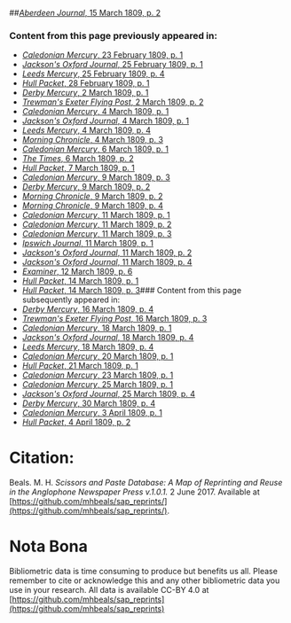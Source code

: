 ##[*Aberdeen Journal*, 15 March 1809, p. 2](https://mhbeals.github.io/sap_html/Aberdeen-Journal/Aberdeen-Journal-15-March-1809-p-2)

### Content from this page previously appeared in:
+ [*Caledonian Mercury*, 23 February 1809, p. 1](https://mhbeals.github.io/sap_html/Caledonian-Mercury/Caledonian-Mercury-23-February-1809-p-1)
+ [*Jackson's Oxford Journal*, 25 February 1809, p. 1](https://mhbeals.github.io/sap_html/Jackson's-Oxford-Journal/Jackson's-Oxford-Journal-25-February-1809-p-1)
+ [*Leeds Mercury*, 25 February 1809, p. 4](https://mhbeals.github.io/sap_html/Leeds-Mercury/Leeds-Mercury-25-February-1809-p-4)
+ [*Hull Packet*, 28 February 1809, p. 1](https://mhbeals.github.io/sap_html/Hull-Packet/Hull-Packet-28-February-1809-p-1)
+ [*Derby Mercury*, 2 March 1809, p. 1](https://mhbeals.github.io/sap_html/Derby-Mercury/Derby-Mercury-2-March-1809-p-1)
+ [*Trewman's Exeter Flying Post*, 2 March 1809, p. 2](https://mhbeals.github.io/sap_html/Trewman's-Exeter-Flying-Post/Trewman's-Exeter-Flying-Post-2-March-1809-p-2)
+ [*Caledonian Mercury*, 4 March 1809, p. 1](https://mhbeals.github.io/sap_html/Caledonian-Mercury/Caledonian-Mercury-4-March-1809-p-1)
+ [*Jackson's Oxford Journal*, 4 March 1809, p. 1](https://mhbeals.github.io/sap_html/Jackson's-Oxford-Journal/Jackson's-Oxford-Journal-4-March-1809-p-1)
+ [*Leeds Mercury*, 4 March 1809, p. 4](https://mhbeals.github.io/sap_html/Leeds-Mercury/Leeds-Mercury-4-March-1809-p-4)
+ [*Morning Chronicle*, 4 March 1809, p. 3](https://mhbeals.github.io/sap_html/Morning-Chronicle/Morning-Chronicle-4-March-1809-p-3)
+ [*Caledonian Mercury*, 6 March 1809, p. 1](https://mhbeals.github.io/sap_html/Caledonian-Mercury/Caledonian-Mercury-6-March-1809-p-1)
+ [*The Times*, 6 March 1809, p. 2](https://mhbeals.github.io/sap_html/The-Times/The-Times-6-March-1809-p-2)
+ [*Hull Packet*, 7 March 1809, p. 1](https://mhbeals.github.io/sap_html/Hull-Packet/Hull-Packet-7-March-1809-p-1)
+ [*Caledonian Mercury*, 9 March 1809, p. 3](https://mhbeals.github.io/sap_html/Caledonian-Mercury/Caledonian-Mercury-9-March-1809-p-3)
+ [*Derby Mercury*, 9 March 1809, p. 2](https://mhbeals.github.io/sap_html/Derby-Mercury/Derby-Mercury-9-March-1809-p-2)
+ [*Morning Chronicle*, 9 March 1809, p. 2](https://mhbeals.github.io/sap_html/Morning-Chronicle/Morning-Chronicle-9-March-1809-p-2)
+ [*Morning Chronicle*, 9 March 1809, p. 4](https://mhbeals.github.io/sap_html/Morning-Chronicle/Morning-Chronicle-9-March-1809-p-4)
+ [*Caledonian Mercury*, 11 March 1809, p. 1](https://mhbeals.github.io/sap_html/Caledonian-Mercury/Caledonian-Mercury-11-March-1809-p-1)
+ [*Caledonian Mercury*, 11 March 1809, p. 2](https://mhbeals.github.io/sap_html/Caledonian-Mercury/Caledonian-Mercury-11-March-1809-p-2)
+ [*Caledonian Mercury*, 11 March 1809, p. 3](https://mhbeals.github.io/sap_html/Caledonian-Mercury/Caledonian-Mercury-11-March-1809-p-3)
+ [*Ipswich Journal*, 11 March 1809, p. 1](https://mhbeals.github.io/sap_html/Ipswich-Journal/Ipswich-Journal-11-March-1809-p-1)
+ [*Jackson's Oxford Journal*, 11 March 1809, p. 2](https://mhbeals.github.io/sap_html/Jackson's-Oxford-Journal/Jackson's-Oxford-Journal-11-March-1809-p-2)
+ [*Jackson's Oxford Journal*, 11 March 1809, p. 4](https://mhbeals.github.io/sap_html/Jackson's-Oxford-Journal/Jackson's-Oxford-Journal-11-March-1809-p-4)
+ [*Examiner*, 12 March 1809, p. 6](https://mhbeals.github.io/sap_html/Examiner/Examiner-12-March-1809-p-6)
+ [*Hull Packet*, 14 March 1809, p. 1](https://mhbeals.github.io/sap_html/Hull-Packet/Hull-Packet-14-March-1809-p-1)
+ [*Hull Packet*, 14 March 1809, p. 3](https://mhbeals.github.io/sap_html/Hull-Packet/Hull-Packet-14-March-1809-p-3)### Content from this page subsequently appeared in:
+ [*Derby Mercury*, 16 March 1809, p. 4](https://mhbeals.github.io/sap_html/Derby-Mercury/Derby-Mercury-16-March-1809-p-4)
+ [*Trewman's Exeter Flying Post*, 16 March 1809, p. 3](https://mhbeals.github.io/sap_html/Trewman's-Exeter-Flying-Post/Trewman's-Exeter-Flying-Post-16-March-1809-p-3)
+ [*Caledonian Mercury*, 18 March 1809, p. 1](https://mhbeals.github.io/sap_html/Caledonian-Mercury/Caledonian-Mercury-18-March-1809-p-1)
+ [*Jackson's Oxford Journal*, 18 March 1809, p. 4](https://mhbeals.github.io/sap_html/Jackson's-Oxford-Journal/Jackson's-Oxford-Journal-18-March-1809-p-4)
+ [*Leeds Mercury*, 18 March 1809, p. 4](https://mhbeals.github.io/sap_html/Leeds-Mercury/Leeds-Mercury-18-March-1809-p-4)
+ [*Caledonian Mercury*, 20 March 1809, p. 1](https://mhbeals.github.io/sap_html/Caledonian-Mercury/Caledonian-Mercury-20-March-1809-p-1)
+ [*Hull Packet*, 21 March 1809, p. 1](https://mhbeals.github.io/sap_html/Hull-Packet/Hull-Packet-21-March-1809-p-1)
+ [*Caledonian Mercury*, 23 March 1809, p. 1](https://mhbeals.github.io/sap_html/Caledonian-Mercury/Caledonian-Mercury-23-March-1809-p-1)
+ [*Caledonian Mercury*, 25 March 1809, p. 1](https://mhbeals.github.io/sap_html/Caledonian-Mercury/Caledonian-Mercury-25-March-1809-p-1)
+ [*Jackson's Oxford Journal*, 25 March 1809, p. 4](https://mhbeals.github.io/sap_html/Jackson's-Oxford-Journal/Jackson's-Oxford-Journal-25-March-1809-p-4)
+ [*Derby Mercury*, 30 March 1809, p. 4](https://mhbeals.github.io/sap_html/Derby-Mercury/Derby-Mercury-30-March-1809-p-4)
+ [*Caledonian Mercury*, 3 April 1809, p. 1](https://mhbeals.github.io/sap_html/Caledonian-Mercury/Caledonian-Mercury-3-April-1809-p-1)
+ [*Hull Packet*, 4 April 1809, p. 2](https://mhbeals.github.io/sap_html/Hull-Packet/Hull-Packet-4-April-1809-p-2)
                    
# Citation: 

Beals. M. H. *Scissors and Paste Database: A Map of Reprinting and Reuse in the Anglophone Newspaper Press v.1.0.1.* 2 June 2017. Available at [https://github.com/mhbeals/sap_reprints/](https://github.com/mhbeals/sap_reprints/). 
                    
# Nota Bona

Bibliometric data is time consuming to produce but benefits us all. Please remember to cite or acknowledge this and any other bibliometric data you use in your research. All data is available CC-BY 4.0 at [https://github.com/mhbeals/sap_reprints](https://github.com/mhbeals/sap_reprints)